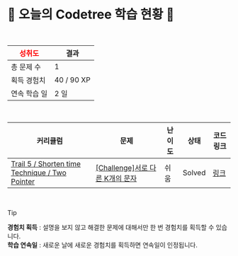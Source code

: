 # 🌲 오늘의 Codetree 학습 현황 🌲

<br />

| <span style="color:red;display:block;text-align:center;"> **성취도**</span> | 결과 |
|---|---|
| 총 문제 수 | 1 |
| 획득 경험치 | 40 / 90 XP |
| 연속 학습 일 | 2 일 |

<br />

|커리큘럼|문제|난이도|상태|코드 링크|
|---|---|---|---|---|
|[Trail 5 / Shorten time Technique / Two Pointer](https://www.codetree.ai/trail-info/intermediate-mid/)|[[Challenge]서로 다른 K개의 문자](https://www.codetree.ai/trails/complete/curated-cards/challenge-k-distinct-characters/)|쉬움|Solved|[링크](https://github.com/dlrtn/codetree-TILs/blob/main/250325/%EC%84%9C%EB%A1%9C%20%EB%8B%A4%EB%A5%B8%20K%EA%B0%9C%EC%9D%98%20%EB%AC%B8%EC%9E%90/k-distinct-characters.java)|


<br />

> [!TIP]
> **경험치 획득** : 설명을 보지 않고 해결한 문제에 대해서만 한 번 경험치를 획득할 수 있습니다.  
> **학습 연속일** : 새로운 날에 새로운 경험치를 획득하면 연속일이 인정됩니다.

